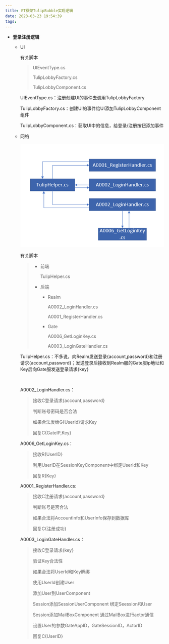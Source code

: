 ```yaml
---
title: ET框架TulipBubble实现逻辑
date: 2023-03-23 19:54:39
tags: 
---
```


* **登录注册逻辑**
  
  * UI
    
    有关脚本
    
    > UIEventType.cs
    > 
    > TulipLobbyFactory.cs
    > 
    > TulipLobbyComponent.cs
    
    UIEventType.cs：注册创建UI的事件去调用TulipLobbyFactory
    
    TulipLobbyFactory.cs：创建UI的事件给UI添加TulipLobbyComponent组件
    
    TulipLobbyComponent.cs：获取UI中的信息，给登录/注册按钮添加事件
  
  <!--more-->
  
  * 网络
    
    <img title="" src="ET框架TulipBubble实现逻辑/2023-03-23-21-05-52-image.png" alt="" data-align="center">
    
    有关脚本
    
    > - 前端
    >   
    >   TulipHelper.cs
    > 
    > - 后端
    >   
    >   - Realm
    >     
    >     A0002_LoginHandler.cs
    >     
    >     A0001_RegisterHandler.cs
    >   
    >   - Gate
    >     
    >     A0006_GetLoginKey.cs
    >     
    >     A0003_LoginGateHandler.cs
    
    TulipHelper.cs：不多说，向Realm发送登录{account,password}和注册请求{account,password}；发送登录后接收到Realm服的Gate服ip地址和Key后向Gate服发送登录请求{key}
    
    <br/>
    
    A0002_LoginHandler.cs：
    
    > 接收C登录请求{account,password}
    > 
    > 判断账号密码是否合法
    > 
    > 如果合法发给G{UserId}请求Key
    > 
    > 回复C{GateIP,Key}
    
    A0006_GetLoginKey.cs：
    
    > 接收R{UserID}
    > 
    > 利用UserID在SeesionKeyComponent中绑定UserId和Key
    > 
    > 回复R{Key}
    
    A0001_RegisterHandler.cs:
    
    > 接收C注册请求{account,password}
    > 
    > 判断账号是否合法
    > 
    > 如果合法将AccountInfo和UserInfo保存到数据库
    > 
    > 回复C{注册成功}

    A0003_LoginGateHandler.cs：
    
    > 接收C登录请求{key}
    > 
    > 验证Key合法性
    > 
    > 如果合法将UserId和Key解绑
    > 
    > 使用UserId创建User
    > 
    > 添加User到UserComponent
    > 
    > Session添加SessionUserComponent 绑定Seession和User
    > 
    > Session添加MailBoxComponent 通过MailBox进行actor通信
    > 
    > 设置User的参数GateAppID，GateSessionID，ActorID
    > 
    > 回复C{UserID}
